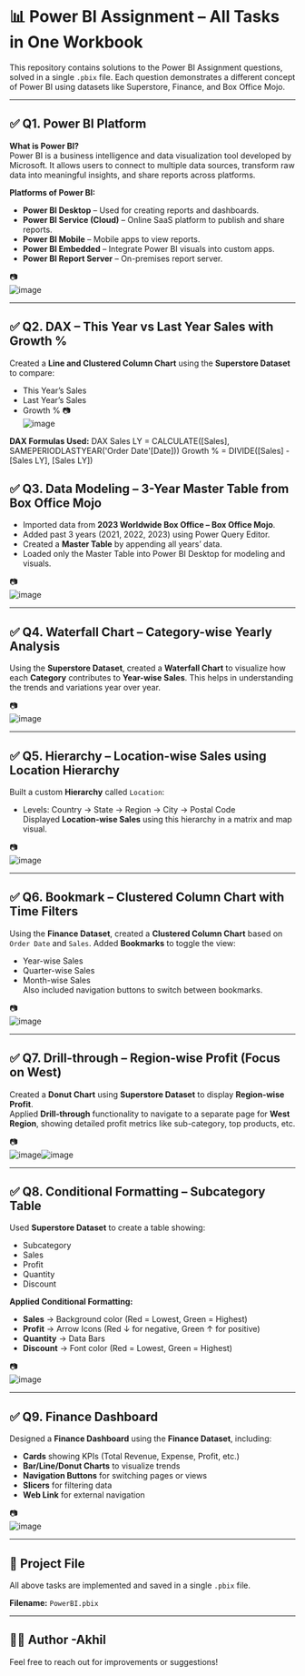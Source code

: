 # 📊 Power BI Assignment – All Tasks in One Workbook

This repository contains solutions to the Power BI Assignment questions, solved in a single `.pbix` file. Each question demonstrates a different concept of Power BI using datasets like Superstore, Finance, and Box Office Mojo.

---

## ✅ Q1. Power BI Platform

**What is Power BI?**  
Power BI is a business intelligence and data visualization tool developed by Microsoft. It allows users to connect to multiple data sources, transform raw data into meaningful insights, and share reports across platforms.

**Platforms of Power BI:**
- **Power BI Desktop** – Used for creating reports and dashboards.
- **Power BI Service (Cloud)** – Online SaaS platform to publish and share reports.
- **Power BI Mobile** – Mobile apps to view reports.
- **Power BI Embedded** – Integrate Power BI visuals into custom apps.
- **Power BI Report Server** – On-premises report server.

📷  
![image](https://github.com/user-attachments/assets/3acbf90a-23cb-446d-9b50-313f7d40e7f2)

---

## ✅ Q2. DAX – This Year vs Last Year Sales with Growth %

Created a **Line and Clustered Column Chart** using the **Superstore Dataset** to compare:
- This Year’s Sales
- Last Year’s Sales
- Growth %
📷  
![image](https://github.com/user-attachments/assets/8ced0c19-21b5-4cb0-bc01-2ae6aa6d2d4d)

**DAX Formulas Used:**
DAX
Sales LY = CALCULATE([Sales], SAMEPERIODLASTYEAR('Order Date'[Date]))
Growth % = DIVIDE([Sales] - [Sales LY], [Sales LY])
## ✅ Q3. Data Modeling – 3-Year Master Table from Box Office Mojo

- Imported data from **2023 Worldwide Box Office – Box Office Mojo**.
- Added past 3 years (2021, 2022, 2023) using Power Query Editor.
- Created a **Master Table** by appending all years’ data.
- Loaded only the Master Table into Power BI Desktop for modeling and visuals.

📷  
![image](https://github.com/user-attachments/assets/5c4fbcb4-5d0b-4308-9801-c3efe4f89c4c)


---

## ✅ Q4. Waterfall Chart – Category-wise Yearly Analysis

Using the **Superstore Dataset**, created a **Waterfall Chart** to visualize how each **Category** contributes to **Year-wise Sales**. This helps in understanding the trends and variations year over year.

📷  
![image](https://github.com/user-attachments/assets/e6cd91cb-98d5-4cd9-8c7b-271c10186d6f)


---

## ✅ Q5. Hierarchy – Location-wise Sales using Location Hierarchy

Built a custom **Hierarchy** called `Location`:
- Levels: Country → State → Region → City → Postal Code  
Displayed **Location-wise Sales** using this hierarchy in a matrix and map visual.

📷  
![image](https://github.com/user-attachments/assets/65fc905b-5d75-40b6-af48-387ea14dd480)


---

## ✅ Q6. Bookmark – Clustered Column Chart with Time Filters

Using the **Finance Dataset**, created a **Clustered Column Chart** based on `Order Date` and `Sales`. Added **Bookmarks** to toggle the view:
- Year-wise Sales  
- Quarter-wise Sales  
- Month-wise Sales  
Also included navigation buttons to switch between bookmarks.

📷  
![image](https://github.com/user-attachments/assets/14d93849-155f-4eb5-ae7e-95d41990242f)


---

## ✅ Q7. Drill-through – Region-wise Profit (Focus on West)

Created a **Donut Chart** using **Superstore Dataset** to display **Region-wise Profit**.  
Applied **Drill-through** functionality to navigate to a separate page for **West Region**, showing detailed profit metrics like sub-category, top products, etc.

📷  
![image](https://github.com/user-attachments/assets/c7993f57-e4cd-4656-aa2d-ea7b4ba1b61f)![image](https://github.com/user-attachments/assets/2555a953-5c10-4834-9097-9c1bca8e26a4)

---

## ✅ Q8. Conditional Formatting – Subcategory Table

Used **Superstore Dataset** to create a table showing:
- Subcategory
- Sales
- Profit
- Quantity
- Discount

**Applied Conditional Formatting:**
- **Sales** → Background color (Red = Lowest, Green = Highest)
- **Profit** → Arrow Icons (Red ↓ for negative, Green ↑ for positive)
- **Quantity** → Data Bars
- **Discount** → Font color (Red = Lowest, Green = Highest)

📷  
![image](https://github.com/user-attachments/assets/c6d95363-b2ef-499f-b519-447a58973b8b)


---

## ✅ Q9. Finance Dashboard

Designed a **Finance Dashboard** using the **Finance Dataset**, including:
- **Cards** showing KPIs (Total Revenue, Expense, Profit, etc.)
- **Bar/Line/Donut Charts** to visualize trends
- **Navigation Buttons** for switching pages or views
- **Slicers** for filtering data
- **Web Link** for external navigation

📷  
![image](https://github.com/user-attachments/assets/4ec52e47-9c65-4c5e-b440-10de80bc3ab8)


---

## 📂 Project File

All above tasks are implemented and saved in a single `.pbix` file.

**Filename:** `PowerBI.pbix`

---

## 🧑‍💻 Author -Akhil

Feel free to reach out for improvements or suggestions!

